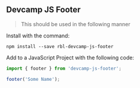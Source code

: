 ## Devcamp JS Footer

> This should be used in the following manner

Install with the command:

```
npm install --save rbl-devcamp-js-footer
```

Add to a JavaScript Project with the following code:

```javascript
import { footer } from 'devcamp-js-footer';

footer('Some Name');
```
